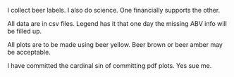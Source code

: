 I collect beer labels. I also do science. One financially supports the other.

All data are in csv files. Legend has it that one day the missing ABV info will be filled up.

All plots are to be made using beer yellow. Beer brown or beer amber may be acceptable.

I have committed the cardinal sin of committing pdf plots. Yes sue me.
